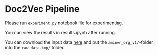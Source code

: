 # Doc2Vec Pipeline

Please run ```experiment.py``` notebook file for experimenting.

You can view the results in results.ipynb after running.

You can download the input data [here](https://drive.google.com/open?id=1UPQ94cnx4aviUL2vNwWD5Si7BlzMXwve) and put the
```aminer_org_v1/```-folder into the ```raw_data.tmp/``` folder.